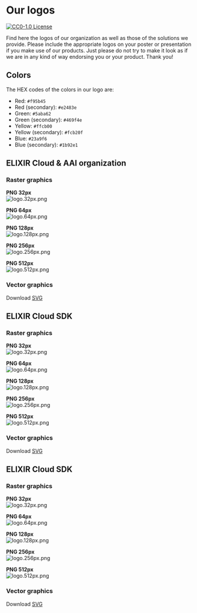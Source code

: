 # Our logos

[![CC0-1.0 License](https://img.shields.io/badge/License-CC0%201.0-orange.svg)](http://creativecommons.org/publicdomain/zero/1.0/)

Find here the logos of our organization as well as those of the solutions we
provide. Please include the appropriate logos on your poster or presentation if
you make use of our products. Just please do not try to make it look as if we
are in any kind of way endorsing you or your product. Thank you!

## Colors

The HEX codes of the colors in our logo are:

* Red: `#f95b45`
* Red (secondary): `#e2483e`
* Green: `#5aba62`
* Green (secondary): `#469f4e`
* Yellow: `#ffcb00`
* Yellow (secondary): `#fcb20f`
* Blue: `#23a9f6`
* Blue (secondary): `#1b92e1`

## ELIXIR Cloud & AAI organization

### Raster graphics

**PNG 32px**  
![logo.32px.png](org/logo.32px.png)

**PNG 64px**  
![logo.64px.png](org/logo.64px.png)

**PNG 128px**  
![logo.128px.png](org/logo.128px.png)

**PNG 256px**  
![logo.256px.png](org/logo.256px.png)

**PNG 512px**  
![logo.512px.png](org/logo.512px.png)

### Vector graphics

Download [SVG](org/logo.svg)

## ELIXIR Cloud SDK

### Raster graphics

**PNG 32px**  
![logo.32px.png](cloud/logo.32px.png)

**PNG 64px**  
![logo.64px.png](cloud/logo.64px.png)

**PNG 128px**  
![logo.128px.png](cloud/logo.128px.png)

**PNG 256px**  
![logo.256px.png](cloud/logo.256px.png)

**PNG 512px**  
![logo.512px.png](cloud/logo.512px.png)

### Vector graphics

Download [SVG](cloud/logo.svg)

## ELIXIR Cloud SDK

### Raster graphics

**PNG 32px**  
![logo.32px.png](cloud_sdk/logo.32px.png)

**PNG 64px**  
![logo.64px.png](cloud_sdk/logo.64px.png)

**PNG 128px**  
![logo.128px.png](cloud_sdk/logo.128px.png)

**PNG 256px**  
![logo.256px.png](cloud_sdk/logo.256px.png)

**PNG 512px**  
![logo.512px.png](cloud_sdk/logo.512px.png)

### Vector graphics

Download [SVG](cloud_sdk/logo.svg)
